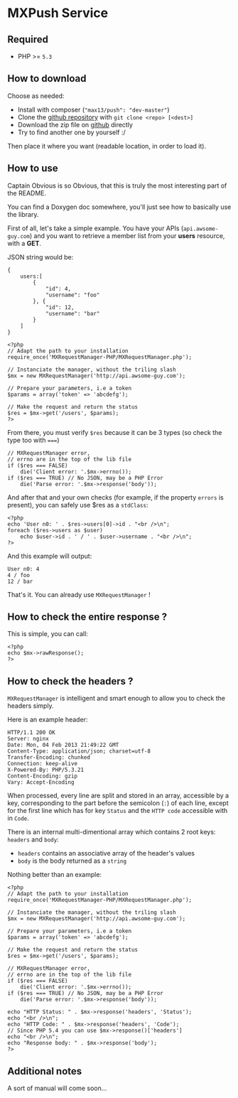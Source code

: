 MXPush Service
==============

Required
--------
- PHP >= `5.3`

How to download
---------------
Choose as needed:

- Install with composer (`"max13/push": "dev-master"`)
- Clone the [github repository](https://github.com/Max13/MXRequestManager-PHP) with `git clone <repo> [<dest>]`
- Download the zip file on [github](https://github.com/Max13/MXRequestManager-PHP) directly
- Try to find another one by yourself :/

Then place it where you want (readable location, in order to load it).

How to use
----------
Captain Obvious is so Obvious, that this is truly the most interesting part of the README.

You can find a Doxygen doc somewhere, you'll just see how to basically use the library.

First of all, let's take a simple example. You have your APIs (`api.awsome-guy.com`) and you want to retrieve a member list from your **users** resource, with a **GET**.

JSON string would be:

```
{
	users:[
		{
			"id": 4,
			"username": "foo"
		}, {
			"id": 12,
			"username": "bar"
		}
	]
}
```

```
<?php
// Adapt the path to your installation
require_once('MXRequestManager-PHP/MXRequestManager.php');

// Instanciate the manager, without the triling slash
$mx = new MXRequestManager('http://api.awsome-guy.com');

// Prepare your parameters, i.e a token
$params = array('token' => 'abcdefg');

// Make the request and return the status
$res = $mx->get('/users', $params);
?>
```

From there, you must verify `$res` because it can be 3 types (so check the type too with `===`)

```
// MXRequestManager error,
// errno are in the top of the lib file
if ($res === FALSE)
	die('Client error: '.$mx->errno());
if ($res === TRUE) // No JSON, may be a PHP Error
	die('Parse error: '.$mx->response('body'));
```
And after that and your own checks (for example, if the property `errors` is present), you can safely use $res as a `stdClass`:

```
<?php
echo 'User n0: ' . $res->users[0]->id . "<br />\n";
foreach ($res->users as $user)
	echo $user->id . ' / ' . $user->username . "<br />\n";
?>
```
And this example will output:

```
User n0: 4
4 / foo
12 / bar
```
That's it. You can already use `MXRequestManager` !

How to check the entire response ?
----------------------------------
This is simple, you can call:

```
<?php
echo $mx->rawResponse();
?>
```

How to check the headers ?
--------------------------
`MXRequestManager` is intelligent and smart enough to allow you to check the headers simply.

Here is an example header:

```
HTTP/1.1 200 OK
Server: nginx
Date: Mon, 04 Feb 2013 21:49:22 GMT
Content-Type: application/json; charset=utf-8
Transfer-Encoding: chunked
Connection: keep-alive
X-Powered-By: PHP/5.3.21
Content-Encoding: gzip
Vary: Accept-Encoding
```

When processed, every line are split and stored in an array, accessible by a key, corresponding to the part before the semicolon (`:`) of each line, except for the first line which has for key `Status` and the `HTTP code` accessible with in `Code`.

There is an internal multi-dimentional array which contains 2 root keys: `headers` and `body`:

- `headers` contains an associative array of the header's values
- `body` is the body returned as a `string`

Nothing better than an example:

```
<?php
// Adapt the path to your installation
require_once('MXRequestManager-PHP/MXRequestManager.php');

// Instanciate the manager, without the triling slash
$mx = new MXRequestManager('http://api.awsome-guy.com');

// Prepare your parameters, i.e a token
$params = array('token' => 'abcdefg');

// Make the request and return the status
$res = $mx->get('/users', $params);

// MXRequestManager error,
// errno are in the top of the lib file
if ($res === FALSE)
	die('Client error: '.$mx->errno());
if ($res === TRUE) // No JSON, may be a PHP Error
	die('Parse error: '.$mx->response('body'));

echo "HTTP Status: " . $mx->response('headers', 'Status');
echo "<br />\n";
echo "HTTP Code: " . $mx->response('headers', 'Code');
// Since PHP 5.4 you can use $mx->response()['headers']
echo "<br />\n";
echo "Response body: " . $mx->response('body');
?>
```

Additional notes
-------------------------
A sort of manual will come soon...
